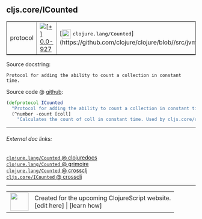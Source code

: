 ## cljs.core/ICounted



 <table border="1">
<tr>
<td>protocol</td>
<td><a href="https://github.com/cljsinfo/cljs-api-docs/tree/0.0-927"><img valign="middle" alt="[+] 0.0-927" title="Added in 0.0-927" src="https://img.shields.io/badge/+-0.0--927-lightgrey.svg"></a> </td>
<td>
[<img height="24px" valign="middle" src="http://i.imgur.com/1GjPKvB.png"> <samp>clojure.lang/Counted</samp>](https://github.com/clojure/clojure/blob//src/jvm/clojure/lang/Counted.java)
</td>
</tr>
</table>







Source docstring:

```
Protocol for adding the ability to count a collection in constant time.
```


Source code @ [github](https://github.com/clojure/clojurescript/blob/r3208/src/cljs/cljs/core.cljs#L342-L345):

```clj
(defprotocol ICounted
  "Protocol for adding the ability to count a collection in constant time."
  (^number -count [coll]
    "Calculates the count of coll in constant time. Used by cljs.core/count."))
```

<!--
Repo - tag - source tree - lines:

 <pre>
clojurescript @ r3208
└── src
    └── cljs
        └── cljs
            └── <ins>[core.cljs:342-345](https://github.com/clojure/clojurescript/blob/r3208/src/cljs/cljs/core.cljs#L342-L345)</ins>
</pre>

-->

---



###### External doc links:

[`clojure.lang/Counted` @ clojuredocs](http://clojuredocs.org/clojure.lang/Counted)<br>
[`clojure.lang/Counted` @ grimoire](http://conj.io/store/v1/org.clojure/clojure/1.7.0-beta3/clj/clojure.lang/Counted/)<br>
[`clojure.lang/Counted` @ crossclj](http://crossclj.info/fun/clojure.lang/Counted.html)<br>
[`cljs.core/ICounted` @ crossclj](http://crossclj.info/fun/cljs.core.cljs/ICounted.html)<br>

---

 <table>
<tr><td>
<img valign="middle" align="right" width="48px" src="http://i.imgur.com/Hi20huC.png">
</td><td>
Created for the upcoming ClojureScript website.<br>
[edit here] | [learn how]
</td></tr></table>

[edit here]:https://github.com/cljsinfo/cljs-api-docs/blob/master/cljsdoc/cljs.core/ICounted.cljsdoc
[learn how]:https://github.com/cljsinfo/cljs-api-docs/wiki/cljsdoc-files

<!--

This information was too distracting to show to readers, but I'll leave it
commented here since it is helpful to:

- pretty-print the data used to generate this document
- and show how to retrieve that data



The API data for this symbol:

```clj
{:ns "cljs.core",
 :name "ICounted",
 :history [["+" "0.0-927"]],
 :type "protocol",
 :full-name-encode "cljs.core/ICounted",
 :source {:code "(defprotocol ICounted\n  \"Protocol for adding the ability to count a collection in constant time.\"\n  (^number -count [coll]\n    \"Calculates the count of coll in constant time. Used by cljs.core/count.\"))",
          :title "Source code",
          :repo "clojurescript",
          :tag "r3208",
          :filename "src/cljs/cljs/core.cljs",
          :lines [342 345]},
 :methods [{:name "-count",
            :signature ["[coll]"],
            :docstring "Calculates the count of coll in constant time. Used by cljs.core/count."}],
 :full-name "cljs.core/ICounted",
 :clj-symbol "clojure.lang/Counted",
 :docstring "Protocol for adding the ability to count a collection in constant time."}

```

Retrieve the API data for this symbol:

```clj
;; from Clojure REPL
(require '[clojure.edn :as edn])
(-> (slurp "https://raw.githubusercontent.com/cljsinfo/cljs-api-docs/catalog/cljs-api.edn")
    (edn/read-string)
    (get-in [:symbols "cljs.core/ICounted"]))
```

-->

